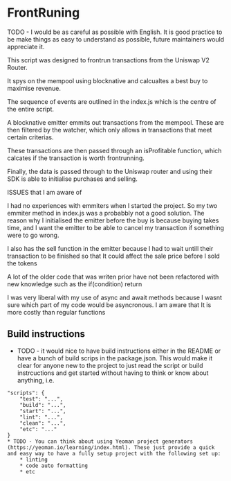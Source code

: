 # FrontRuning

TODO - I would be as careful as possible with English. It is good practice to be make things as easy to understand as possible, future maintainers would appreciate it.

This script was designed to frontrun transactions from the Uniswap V2 Router. 

It spys on the mempool using blocknative and calcualtes a best buy to maximise revenue. 

The sequence of events are outlined in the index.js which is the centre of the entire script.

A blocknative emitter emmits out transactions from the mempool. These are then filtered by the watcher, which only allows in transactions that meet certain criterias. 

These transactions are then passed through an isProfitable function, which calcates if the transaction is worth frontrunning. 

Finally, the data is passed through to the Uniswap router and using their SDK is able to initialise purchases and selling. 


ISSUES that I am aware of

I had no experiences with emmiters when I started the project. So my two emmiter method in index.js was a probabbly not a good solution.
The reason why I initialised the emitter before the buy is because buying takes time, and I want the emitter to be able to cancel my transaction if something were to go wrong. 

I also has the sell function in the emitter because I had to wait untill their transaction to be finished so that It could affect the sale price before I sold the tokens

A lot of the older code that was writen prior have not been refactored with new knowledge such as the if(condition) return

I was very liberal with my use of async and await methods because I wasnt sure which part of my code would be asyncronous. I am aware that It is more costly than regular functions

## Build instructions

* TODO - it would nice to have build instructions either in the README or have a bunch of build scrips in the package.json. This would make it clear for anyone new to the project to just read the script or build instrcuctions and get started without having to think or know about anything, i.e.
```
"scripts": {
    "test": "...",
    "build": "...",
    "start": "...",
    "lint": "...",
    "clean": "...",
    "etc": "..."
}
* TODO - You can think about using Yeoman project generators (https://yeoman.io/learning/index.html). These just provide a quick and easy way to have a fully setup project with the following set up:
    * linting
    * code auto formatting
    * etc
